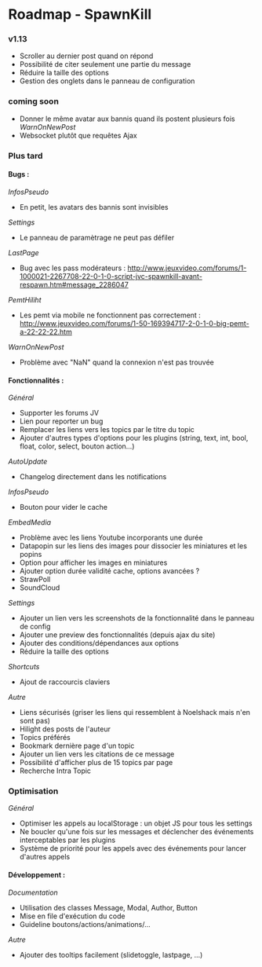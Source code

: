 Roadmap - SpawnKill
=====================

### v1.13
- Scroller au dernier post quand on répond
- Possibilité de citer seulement une partie du message
- Réduire la taille des options
- Gestion des onglets dans le panneau de configuration

### coming soon
- Donner le même avatar aux bannis quand ils postent plusieurs fois
*WarnOnNewPost*
- Websocket plutôt que requêtes Ajax

### Plus tard

#### Bugs :

*InfosPseudo*
- En petit, les avatars des bannis sont invisibles

*Settings*
- Le panneau de paramètrage ne peut pas défiler

*LastPage*
- Bug avec les pass modérateurs : http://www.jeuxvideo.com/forums/1-1000021-2267708-22-0-1-0-script-jvc-spawnkill-avant-respawn.htm#message_2286047

*PemtHiliht*
- Les pemt via mobile ne fonctionnent pas correctement : http://www.jeuxvideo.com/forums/1-50-169394717-2-0-1-0-big-pemt-a-22-22-22.htm

*WarnOnNewPost*
- Problème avec "NaN" quand la connexion n'est pas trouvée


#### Fonctionnalités :
*Général*
- Supporter les forums JV
- Lien pour reporter un bug
- Remplacer les liens vers les topics par le titre du topic
- Ajouter d'autres types d'options pour les plugins (string, text, int, bool, float, color, select, bouton action...)

*AutoUpdate*
- Changelog directement dans les notifications

*InfosPseudo*
- Bouton pour vider le cache

*EmbedMedia*
- Problème avec les liens Youtube incorporants une durée
- Datapopin sur les liens des images pour dissocier les miniatures et les popins
- Option pour afficher les images en miniatures
- Ajouter option durée validité cache, options avancées ?
- StrawPoll
- SoundCloud

*Settings*
- Ajouter un lien vers les screenshots de la fonctionnalité dans le panneau de config
- Ajouter une preview des fonctionnalités (depuis ajax du site)
- Ajouter des conditions/dépendances aux options
- Réduire la taille des options

*Shortcuts*
- Ajout de raccourcis claviers

*Autre*
- Liens sécurisés (griser les liens qui ressemblent à Noelshack mais n'en sont pas)
- Hilight des posts de l'auteur
- Topics préférés
- Bookmark dernière page d'un topic
- Ajouter un lien vers les citations de ce message
- Possibilité d'afficher plus de 15 topics par page
- Recherche Intra Topic


### Optimisation

*Général*
- Optimiser les appels au localStorage : un objet JS pour tous les settings
- Ne boucler qu'une fois sur les messages et déclencher des événements interceptables par les plugins
- Système de priorité pour les appels avec des événements pour lancer d'autres appels

#### Développement :

*Documentation*
- Utilisation des classes Message, Modal, Author, Button
- Mise en file d'exécution du code
- Guideline boutons/actions/animations/...

*Autre*
- Ajouter des tooltips facilement (slidetoggle, lastpage, ...)